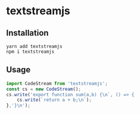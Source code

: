 # textstreamjs

## Installation

```
yarn add textstreamjs
npm i textstreamjs
```

## Usage

```ts
import CodeStream from 'textstreamjs';
const cs = new CodeStream();
cs.write('export function sum(a,b) {\n`, () => {
    cs.write(`return a + b;\n`);
},'}\n');
```
